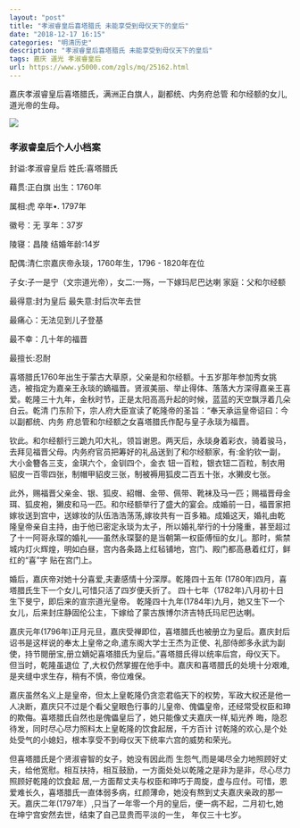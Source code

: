 ```yaml
---
layout: "post"
title: "孝淑睿皇后喜塔腊氏 未能享受到母仪天下的皇后"
date: "2018-12-17 16:15"
categories: "明清历史"
description: "孝淑睿皇后喜塔腊氏 未能享受到母仪天下的皇后"
tags: 嘉庆 道光 孝淑睿皇后
url: https://www.y5000.com/zgls/mq/25162.html
---
```






嘉庆孝淑睿皇后喜塔腊氏，满洲正白旗人，副都统、内务府总管 和尔经额的女儿,道光帝的生母。

![](https://img.y5000.com/uploads/allimg/170823/8-1FR31031452E.jpg)

###  孝淑睿皇后个人小档案

封谥:孝淑睿皇后 姓氏:喜塔腊氏

藉贯:正白旗 出生：1760年

属相:虎 卒年•. 1797年

徽号：无 享年：37岁

陵寝：昌陵 结婚年龄:14岁

配偶:清仁宗嘉庆帝永琰，1760年生，1796 - 1820年在位

子女:子一是宁（文宗道光帝），女二:一殇，一下嫁玛尼巴达喇 家庭：父和尔经额

最得意:封为皇后 最失意:封后次年去世

最痛心：无法见到儿子登基

最不幸：几十年的福晋

最擅长:忍耐

喜塔腊氏1760年出生于蒙古大草原，父亲是和尔经额。十五岁那年参加秀女挑
选，被指定为嘉亲王永琰的嫡福晋。贤淑美丽、举止得体、落落大方深得嘉亲王喜爱。乾隆三十九年，金秋时节，正是太阳高高升起的时候，蓝蓝的天空飘浮着几朵白云。乾清
门东阶下，宗人府大臣宣读了乾隆帝的圣旨：“奉天承运皇帝诏曰：今以副都统、内务 府总管和尔经额之女喜塔腊氏作配与皇子永琰为福晋。

钦此。和尔经额行三跪九叩大礼，领旨谢恩。两天后，永琰身着彩衣，骑着骏马，去拜见福晋父母。内务府官员把筹好的礼品送到了和尔经额家，有:金豹钦一副，大小金簪各三支，金琪六个，金钏四个，金衣
钮一百粒，银衣钮二百粒，制衣用貂皮一百零四张，制帽甲貂皮三张，制被褥用狐皮二百五十张，水獭皮七张。

此外，赐福晋父亲金、银、狐皮、紹帽、金带、佩带、靴袜及马一匹；赐福晋母金珥、狐皮袍，獭皮和马一匹。和尔经额举行了盛大的宴会。成婚前一日，福晋家把嫁妆送到宫中，送嫁妆的队伍浩浩荡荡,嫁妆共有一百多箱。成婚这天，婚礼由乾隆皇帝亲自主持，由于他已密定永琰为太子，所以婚礼举行的十分隆重，甚至超过了十一阿哥永琛的婚礼——虽然永琛娶的是当朝第一权臣傅恒的女儿。那时，紫禁城内灯火辉煌，明如白昼，宫内各条路上红毡铺地，宫门、殿门都高悬着红灯，鲜红的“喜”字
贴在宫门上。

婚后，嘉庆帝对她十分喜爱,夫妻感情十分深厚。乾隆四十五年 (1780年)四月，喜塔腊氏生下一个女儿,可惜只活了四岁便夭折了。
四十七年（1782年)八月初十日生下旻宁，即后来的宣宗道光皇帝。
乾隆四十九年(1784年)九月，她又生下一个女儿，后来封庄静固伦公主，下嫁给了蒙古族博尔济吉特氏玛尼巴达喇。

嘉庆元年(1796年)正月元旦，嘉庆受禅即位，喜塔腊氏也被册立为皇后。嘉庆封后诏书是这样说的奉太上皇帝之命,遣东阁大学士王杰为正使、礼部侍郎多永武为副使，持节閱册宝,册立嫡妃喜塔腊氏为皇后。”喜塔腊氏得以统率后宫，母仪天下。但当时，乾隆虽退位
了,大权仍然掌握在他手中。嘉庆和喜塔腊氏的处境十分艰难,是夹缝中求生存，稍有不慎，帝位难保。

嘉庆虽然名义上是皇帝，但太上皇乾隆仍贪恋君临天下的权势，军政大权还是他一人决断，嘉庆只不过是个看父皇眼色行事的儿皇帝、傀儡皇帝，还经常受权臣和珅的欺侮。喜塔腊氏自然也是傀儡皇后了，她只能像丈夫嘉庆一样,韬光养
晦，隐忍待发，同时尽心尽力照料太上皇乾隆的饮食起居，千方百计 讨乾隆的欢心,是个处处受气的小媳妇，根本享受不到母仪天下统率六宫的威势和荣光。

但喜塔腊氏是个贤淑睿智的女子，她没有因此而
生怨气,而是竭尽全力地照顾好丈夫，给他宽慰。相互扶持，相互鼓励，一方面处处以乾隆之是非为是非，尽心尽力照顾好乾隆的饮食起
居,一方面帮丈夫与权臣和珅巧于周旋，虚与应付。可惜，恩爱难长久，喜塔腊氏一直体弱多病，红颜薄命，她没有熬到丈夫嘉庆亲政的那一天。嘉庆二年(1797年）,只当了一年零一个月的皇后，便一病不起，二月初七,她在坤宁宫安然去世，结束了自己显贵而平淡的一生，
年仅三十七岁。
